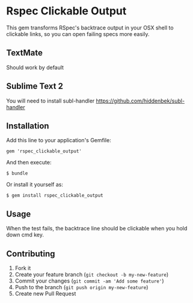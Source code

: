 # Rspec Clickable Output

This gem transforms RSpec's backtrace output in your OSX shell to clickable links, so you can open failing specs more easily.

## TextMate

Should work by default

## Sublime Text 2

You will need to install subl-handler https://github.com/hiddenbek/subl-handler

## Installation

Add this line to your application's Gemfile:

    gem 'rspec_clickable_output'

And then execute:

    $ bundle

Or install it yourself as:

    $ gem install rspec_clickable_output

## Usage

When the test fails, the backtrace line should be clickable when you hold down cmd key.

## Contributing

1. Fork it
2. Create your feature branch (`git checkout -b my-new-feature`)
3. Commit your changes (`git commit -am 'Add some feature'`)
4. Push to the branch (`git push origin my-new-feature`)
5. Create new Pull Request

